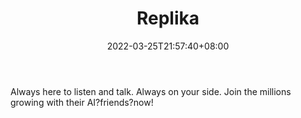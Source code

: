 ﻿---
weight: 
title: "Replika"
description: "Always here to listen and talk. Always on your side. Join the millions growing with their AI?friends?now!"
date: 2022-03-25T21:57:40+08:00
lastmod: 2022-03-25T16:45:40+08:00
draft: false
authors: ["Metabd"]
featuredImage: "187.webp"
link: "https://replika.ai/"
tags: ["Replika","人工智能"]
categories: ["navigation"]
navigation: ["人工智能"]
lightgallery: true
toc: true
pinned: false
recommend: false
recommend1: false
---
Always here to listen and talk. Always on your side. Join the millions growing with their AI?friends?now!
